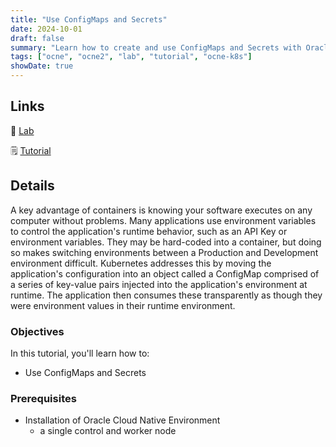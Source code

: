 ```yaml
---
title: "Use ConfigMaps and Secrets"
date: 2024-10-01
draft: false
summary: "Learn how to create and use ConfigMaps and Secrets with Oracle Cloud Native Environment."
tags: ["ocne", "ocne2", "lab", "tutorial", "ocne-k8s"]
showDate: true
---
```


## Links

:crescent_moon: [Lab](https://luna.oracle.com/lab/14984256-1691-4d7a-8468-6ff38b6253ad)

:spiral_notepad: [Tutorial](https://docs.oracle.com/en/learn/ocne-configmap)

## Details

A key advantage of containers is knowing your software executes on any computer without problems. Many applications use environment variables to control the application's runtime behavior, such as an API Key or environment variables. They may be hard-coded into a container, but doing so makes switching environments between a Production and Development environment difficult. Kubernetes addresses this by moving the application's configuration into an object called a ConfigMap comprised of a series of key-value pairs injected into the application's environment at runtime. The application then consumes these transparently as though they were environment values in their runtime environment.

### Objectives

In this tutorial, you'll learn how to:

- Use ConfigMaps and Secrets

### Prerequisites

- Installation of Oracle Cloud Native Environment
  - a single control and worker node
